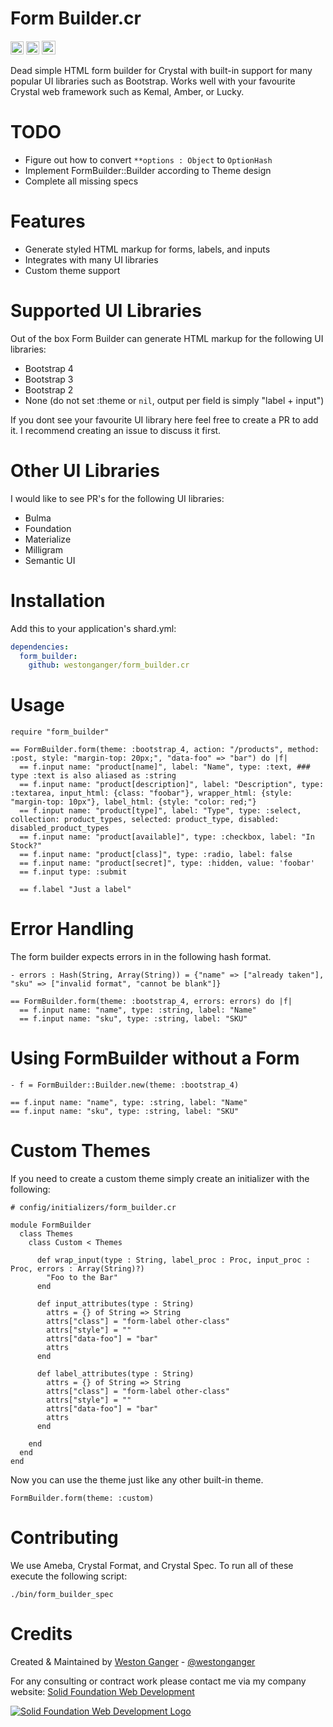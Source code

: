 # Form Builder.cr

<a href='https://github.com/westonganger/form_builder.cr/releases/latest' target='_blank'><img height='21' style='border:0px;height:21px;' src='https://img.shields.io/github/tag/westonganger/form_builder.cr.svg?maxAge=360&label=version' border='0' alt='Version' /></a>
<a href='https://travis-ci.org/westonganger/form_builder.cr' target='_blank'><img height='21' style='border:0px;height:21px;' src='https://travis-ci.org/westonganger/form_builder.cr.svg?branch=master' border='0' alt='Build Status' /></a>
<a href='https://ko-fi.com/A5071NK' target='_blank'><img height='22' style='border:0px;height:22px;' src='https://az743702.vo.msecnd.net/cdn/kofi1.png?v=a' border='0' alt='Buy Me a Coffee' /></a> 

Dead simple HTML form builder for Crystal with built-in support for many popular UI libraries such as Bootstrap. Works well with your favourite Crystal web framework such as Kemal, Amber, or Lucky.

# TODO

- Figure out how to convert `**options : Object` to `OptionHash`
- Implement FormBuilder::Builder according to Theme design
- Complete all missing specs

# Features

- Generate styled HTML markup for forms, labels, and inputs
- Integrates with many UI libraries
- Custom theme support

# Supported UI Libraries

Out of the box Form Builder can generate HTML markup for the following UI libraries:

- Bootstrap 4
- Bootstrap 3
- Bootstrap 2
- None (do not set :theme or `nil`, output per field is simply "label + input")

If you dont see your favourite UI library here feel free to create a PR to add it. I recommend creating an issue to discuss it first.

# Other UI Libraries

I would like to see PR's for the following UI libraries:

- Bulma
- Foundation
- Materialize
- Milligram
- Semantic UI

# Installation

Add this to your application's shard.yml:

```yaml
dependencies:
  form_builder:
    github: westonganger/form_builder.cr
```

# Usage 

```crystal
require "form_builder"
```

```slim
== FormBuilder.form(theme: :bootstrap_4, action: "/products", method: :post, style: "margin-top: 20px;", "data-foo" => "bar") do |f|
  == f.input name: "product[name]", label: "Name", type: :text, ### type :text is also aliased as :string
  == f.input name: "product[description]", label: "Description", type: :textarea, input_html: {class: "foobar"}, wrapper_html: {style: "margin-top: 10px"}, label_html: {style: "color: red;"} 
  == f.input name: "product[type]", label: "Type", type: :select, collection: product_types, selected: product_type, disabled: disabled_product_types
  == f.input name: "product[available]", type: :checkbox, label: "In Stock?"
  == f.input name: "product[class]", type: :radio, label: false
  == f.input name: "product[secret]", type: :hidden, value: 'foobar'
  == f.input type: :submit

  == f.label "Just a label"
```

# Error Handling

The form builder expects errors in in the following hash format.

```slang
- errors : Hash(String, Array(String)) = {"name" => ["already taken"], "sku" => ["invalid format", "cannot be blank"]}

== FormBuilder.form(theme: :bootstrap_4, errors: errors) do |f|
  == f.input name: "name", type: :string, label: "Name"
  == f.input name: "sku", type: :string, label: "SKU"
```

# Using FormBuilder without a Form

```slang
- f = FormBuilder::Builder.new(theme: :bootstrap_4)

== f.input name: "name", type: :string, label: "Name"
== f.input name: "sku", type: :string, label: "SKU"
```

# Custom Themes

If you need to create a custom theme simply create an initializer with the following:

```crystal
# config/initializers/form_builder.cr

module FormBuilder
  class Themes
    class Custom < Themes

      def wrap_input(type : String, label_proc : Proc, input_proc : Proc, errors : Array(String)?)
        "Foo to the Bar"
      end

      def input_attributes(type : String)
        attrs = {} of String => String
        attrs["class"] = "form-label other-class"
        attrs["style"] = ""
        attrs["data-foo"] = "bar"
        attrs
      end

      def label_attributes(type : String)
        attrs = {} of String => String
        attrs["class"] = "form-label other-class"
        attrs["style"] = ""
        attrs["data-foo"] = "bar"
        attrs
      end

    end
  end
end
```

Now you can use the theme just like any other built-in theme.

```crystal
FormBuilder.form(theme: :custom)
```

# Contributing

We use Ameba, Crystal Format, and Crystal Spec. To run all of these execute the following script:

```
./bin/form_builder_spec
```

# Credits

Created & Maintained by [Weston Ganger](https://westonganger.com) - [@westonganger](https://github.com/westonganger)

For any consulting or contract work please contact me via my company website: [Solid Foundation Web Development](https://solidfoundationwebdev.com)

[![Solid Foundation Web Development Logo](https://solidfoundationwebdev.com/logo-sm.png)](https://solidfoundationwebdev.com)
